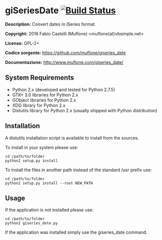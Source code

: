 giSeriesDate [![Build Status](https://travis-ci.org/muflone/giseries_date.svg?branch=master)](https://travis-ci.org/muflone/giseries_date)
=====

**Description:** Convert dates in iSeries format.

**Copyright:** 2016 Fabio Castelli (Muflone) <muflone(at)vbsimple.net>

**License:** GPL-2+

**Codice sorgente:** https://github.com/muflone/giseries_date

**Documentazione:** http://www.muflone.com/giseries_date/

System Requirements
-------------------

* Python 2.x (developed and tested for Python 2.7.5)
* GTK+ 3.0 libraries for Python 2.x
* GObject libraries for Python 2.x
* XDG library for Python 2.x
* Distutils library for Python 2.x (usually shipped with Python distribution)

Installation
------------

A distutils installation script is available to install from the sources.

To install in your system please use:

    cd /path/to/folder
    python2 setup.py install

To install the files in another path instead of the standard /usr prefix use:

    cd /path/to/folder
    python2 setup.py install --root NEW_PATH

Usage
-----

If the application is not installed please use:

    cd /path/to/folder
    python2 giseries_date.py

If the application was installed simply use the giseries_date command.
